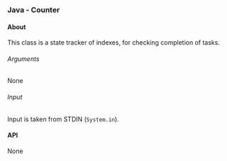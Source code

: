 ### Java - Counter

#### About

This class is a state tracker of indexes, for checking completion of tasks.

###### Arguments
None

###### Input
Input is taken from STDIN (`System.in`).

#### API
None

